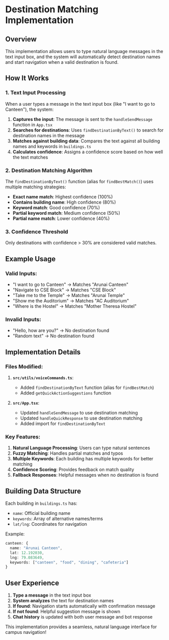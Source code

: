 # Destination Matching Implementation

## Overview
This implementation allows users to type natural language messages in the text input box, and the system will automatically detect destination names and start navigation when a valid destination is found.

## How It Works

### 1. Text Input Processing
When a user types a message in the text input box (like "I want to go to Canteen"), the system:

1. **Captures the input**: The message is sent to the `handleSendMessage` function in `App.tsx`
2. **Searches for destinations**: Uses `findDestinationByText()` to search for destination names in the message
3. **Matches against building data**: Compares the text against all building names and keywords in `buildings.ts`
4. **Calculates confidence**: Assigns a confidence score based on how well the text matches

### 2. Destination Matching Algorithm
The `findDestinationByText()` function (alias for `findBestMatch()`) uses multiple matching strategies:

- **Exact name match**: Highest confidence (100%)
- **Contains building name**: High confidence (80%)
- **Keyword match**: Good confidence (70%)
- **Partial keyword match**: Medium confidence (50%)
- **Partial name match**: Lower confidence (40%)

### 3. Confidence Threshold
Only destinations with confidence > 30% are considered valid matches.

## Example Usage

### Valid Inputs:
- "I want to go to Canteen" → Matches "Arunai Canteen"
- "Navigate to CSE Block" → Matches "CSE Block"
- "Take me to the Temple" → Matches "Arunai Temple"
- "Show me the Auditorium" → Matches "AC Auditorium"
- "Where is the Hostel" → Matches "Mother Theresa Hostel"

### Invalid Inputs:
- "Hello, how are you?" → No destination found
- "Random text" → No destination found

## Implementation Details

### Files Modified:

1. **`src/utils/voiceCommands.ts`**:
   - Added `findDestinationByText` function (alias for `findBestMatch`)
   - Added `getQuickActionSuggestions` function

2. **`src/App.tsx`**:
   - Updated `handleSendMessage` to use destination matching
   - Updated `handleQuickResponse` to use destination matching
   - Added import for `findDestinationByText`

### Key Features:

1. **Natural Language Processing**: Users can type natural sentences
2. **Fuzzy Matching**: Handles partial matches and typos
3. **Multiple Keywords**: Each building has multiple keywords for better matching
4. **Confidence Scoring**: Provides feedback on match quality
5. **Fallback Responses**: Helpful messages when no destination is found

## Building Data Structure

Each building in `buildings.ts` has:
- `name`: Official building name
- `keywords`: Array of alternative names/terms
- `lat/lng`: Coordinates for navigation

Example:
```typescript
canteen: { 
  name: "Arunai Canteen", 
  lat: 12.192030, 
  lng: 79.083649,
  keywords: ["canteen", "food", "dining", "cafeteria"]
}
```

## User Experience

1. **Type a message** in the text input box
2. **System analyzes** the text for destination names
3. **If found**: Navigation starts automatically with confirmation message
4. **If not found**: Helpful suggestion message is shown
5. **Chat history** is updated with both user message and bot response

This implementation provides a seamless, natural language interface for campus navigation! 